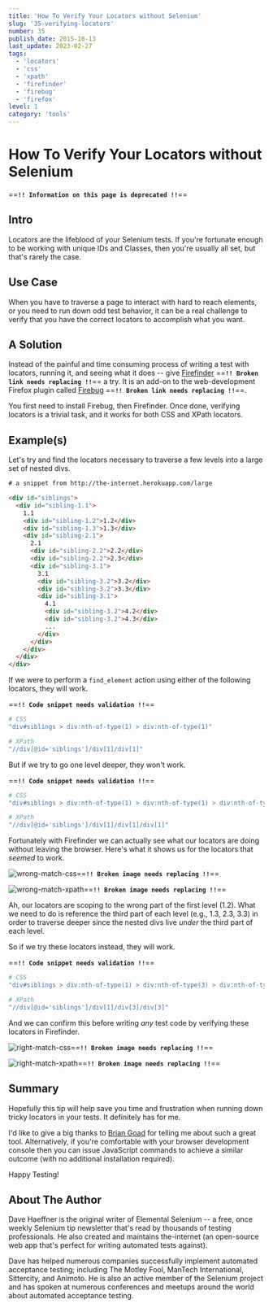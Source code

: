 ```yaml
---
title: 'How To Verify Your Locators without Selenium'
slug: '35-verifying-locators'
number: 35
publish_date: 2015-10-13
last_update: 2023-02-27
tags:
  - 'locators'
  - 'css'
  - 'xpath'
  - 'firefinder'
  - 'firebug'
  - 'firefox'
level: 1
category: 'tools'
---
```


# How To Verify Your Locators without Selenium

==**`!! Information on this page is deprecated !!`**==

## Intro

Locators are the lifeblood of your Selenium tests. If you're fortunate enough to be working with unique IDs and Classes, then you're usually all set, but that's rarely the case.

## Use Case

When you have to traverse a page to interact with hard to reach elements, or you need to run down odd test behavior, it can be a real challenge to verify that you have the correct locators to accomplish what you want.

## A Solution

Instead of the painful and time consuming process of writing a test with locators, running it, and seeing what it does -- give [Firefinder](https://addons.mozilla.org/en-US/firefox/addon/firefinder-for-firebug/) ==**`!! Broken link needs replacing !!`**== a try. It is an add-on to the web-development Firefox plugin called [Firebug](https://addons.mozilla.org/en-US/firefox/addon/firebug/) ==**`!! Broken link needs replacing !!`**==.

You first need to install Firebug, then Firefinder. Once done, verifying locators is a trivial task, and it works for both CSS and XPath locators.

## Example(s)

Let's try and find the locators necessary to traverse a few levels into a large set of nested divs.


```html
# a snippet from http://the-internet.herokuapp.com/large

<div id="siblings">
  <div id="sibling-1.1">
    1.1
    <div id="sibling-1.2">1.2</div>
    <div id="sibling-1.3">1.3</div>
    <div id="sibling-2.1">
      2.1
      <div id="sibling-2.2">2.2</div>
      <div id="sibling-2.2">2.3</div>
      <div id="sibling-3.1">
        3.1
        <div id="sibling-3.2">3.2</div>
        <div id="sibling-3.2">3.3</div>
        <div id="sibling-3.1">
          4.1
          <div id="sibling-3.2">4.2</div>
          <div id="sibling-3.2">4.3</div>
          ...
        </div>
      </div>
    </div>
  </div>
</div>
```

If we were to perform a `find_element` action using either of the following locators, they will work.

==**`!! Code snippet needs validation !!`**==
```ruby
# CSS
"div#siblings > div:nth-of-type(1) > div:nth-of-type(1)"

# XPath
"//div[@id='siblings']/div[1]/div[1]"
```

But if we try to go one level deeper, they won't work.

==**`!! Code snippet needs validation !!`**==
```ruby
# CSS
"div#siblings > div:nth-of-type(1) > div:nth-of-type(1) > div:nth-of-type(1)"

# XPath
"//div[@id='siblings']/div[1]/div[1]/div[1]"
```

Fortunately with Firefinder we can actually see what our locators are doing without leaving the browser. Here's what it shows us for the locators that _seemed_ to work.

![wrong-match-css](./../images/firefinder/wrong-match-css.png)==**`!! Broken image needs replacing !!`**==

![wrong-match-xpath](./../images/firefinder/wrong-match-xpath.png)==**`!! Broken image needs replacing !!`**==

Ah, our locators are scoping to the wrong part of the first level (1.2). What we need to do is reference the third part of each level (e.g., 1.3, 2.3, 3.3) in order to traverse deeper since the nested divs live _under_ the third part of each level.

So if we try these locators instead, they will work.

==**`!! Code snippet needs validation !!`**==
```ruby
# CSS
"div#siblings > div:nth-of-type(1) > div:nth-of-type(3) > div:nth-of-type(3)"

# XPath
"//div[@id='siblings']/div[1]/div[3]/div[3]"
```

And we can confirm this before writing _any_ test code by verifying these locators in Firefinder.

![right-match-css](./../images/firefinder/right-match-css.png)==**`!! Broken image needs replacing !!`**==

![right-match-xpath](./../images/firefinder/right-match-xpath.png)==**`!! Broken image needs replacing !!`**==


## Summary

Hopefully this tip will help save you time and frustration when running down tricky locators in your tests. It definitely has for me.

I'd like to give a big thanks to [Brian Goad](https://twitter.com/bbbco) for telling me about such a great tool. Alternatively, if you're comfortable with your browser development console then you can issue JavaScript commands to achieve a similar outcome (with no additional installation required).

Happy Testing!

## About The Author

Dave Haeffner is the original writer of Elemental Selenium -- a free, once weekly Selenium tip newsletter that's read by thousands of testing professionals. He also created and maintains the-internet (an open-source web app that's perfect for writing automated tests against).

Dave has helped numerous companies successfully implement automated acceptance testing; including The Motley Fool, ManTech International, Sittercity, and Animoto. He is also an active member of the Selenium project and has spoken at numerous conferences and meetups around the world about automated acceptance testing.
